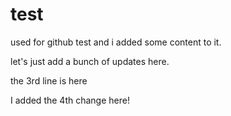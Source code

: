 # test
used for github test and i added some content to it.

let's just add a bunch of updates here.

the 3rd line is here

I added the 4th change here!